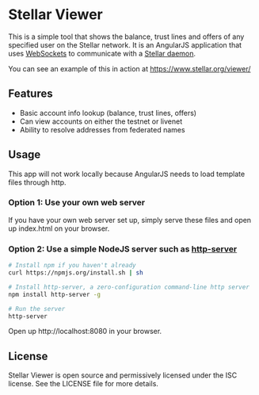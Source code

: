 Stellar Viewer
==============
This is a simple tool that shows the balance, trust lines and offers of any specified user on the Stellar network. It is an AngularJS application that uses [WebSockets](https://developer.mozilla.org/en-US/docs/WebSockets) to communicate with a [Stellar daemon](https://github.com/stellar/stellard).

You can see an example of this in action at https://www.stellar.org/viewer/

## Features
- Basic account info lookup (balance, trust lines, offers)
- Can view accounts on either the testnet or livenet
- Ability to resolve addresses from federated names

## Usage
This app will not work locally because AngularJS needs to load template files through http.

### Option 1: Use your own web server
If you have your own web server set up, simply serve these files and open up index.html on your browser.

### Option 2: Use a simple NodeJS server such as [http-server](https://www.npmjs.org/package/http-server)
```bash
# Install npm if you haven't already
curl https://npmjs.org/install.sh | sh

# Install http-server, a zero-configuration command-line http server
npm install http-server -g

# Run the server
http-server
```

Open up http://localhost:8080 in your browser.

## License
Stellar Viewer is open source and permissively licensed under the ISC license. See the LICENSE file for more details.
